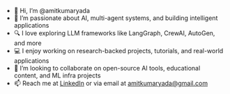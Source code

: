 - 👋 Hi, I’m @amitkumaryada  
- 🧠 I’m passionate about AI, multi-agent systems, and building intelligent applications  
- 🔍 I love exploring LLM frameworks like LangGraph, CrewAI, AutoGen, and more  
- 💻 I enjoy working on research-backed projects, tutorials, and real-world applications  
- 🤝 I’m looking to collaborate on open-source AI tools, educational content, and ML infra projects  
- 📫 Reach me at [LinkedIn](https://www.linkedin.com/in/amitkumaryadav/) or via email at amitkumaryada@gmail.com  


<!---
amitkumaryada/amitkumaryada is a ✨ special ✨ repository because its `README.md` (this file) appears on your GitHub profile.
You can click the Preview link to take a look at your changes.
--->
